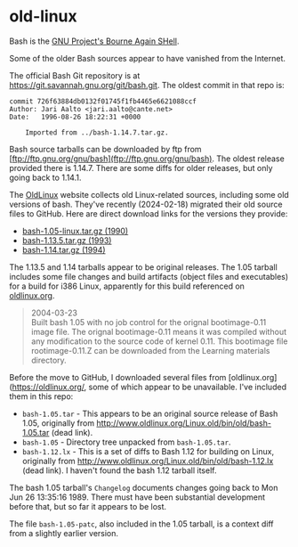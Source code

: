 # old-linux

Bash is the [GNU Project's Bourne Again SHell](https://www.gnu.org/software/bash/).

Some of the older Bash sources appear to have vanished from the Internet.

The official Bash Git repository is at <https://git.savannah.gnu.org/git/bash.git>.
The oldest commit in that repo is:

```
commit 726f63884db0132f01745f1fb4465e6621088ccf
Author: Jari Aalto <jari.aalto@cante.net>
Date:   1996-08-26 18:22:31 +0000

    Imported from ../bash-1.14.7.tar.gz.
```

Bash source tarballs can be downloaded by ftp from [ftp://ftp.gnu.org/gnu/bash](ftp://ftp.gnu.org/gnu/bash).
The oldest release provided there is 1.14.7.
There are some diffs for older releases, but only going back to 1.14.1.

The [OldLinux](https://oldlinux.org/) website collects old Linux-related sources, including some old versions of bash.
They've recently (2024-02-18) migrated their old source files to GitHub.
Here are direct download links for the versions they provide:

- [bash-1.05-linux.tar.gz (1990)](https://github.com/oldlinux-web/oldlinux-files/raw/refs/heads/master/gnu/bash/bash-1.05-linux.tar.gz)
- [bash-1.13.5.tar.gz (1993)](https://github.com/oldlinux-web/oldlinux-files/raw/refs/heads/master/gnu/bash/bash-1.13.5.tar.gz)
- [bash-1.14.tar.gz (1994)](https://github.com/oldlinux-web/oldlinux-files/raw/refs/heads/master/gnu/bash/bash-1.14.tar.gz)

The 1.13.5 and 1.14 tarballs appear to be original releases.
The 1.05 tarball includes some file changes and build artifacts (object files and executables) for a build for i386 Linux,
apparently for this build referenced on [oldlinux.org](https://oldlinux.org/).

> 2004-03-23  
> Built bash 1.05 with no job control for the orignal bootimage-0.11 image file.
> The orignal bootimage-0.11 means it was compiled without any modification to the source code of kernel 0.11.
> This bootimage file rootimage-0.11.Z can be downloaded from the Learning materials directory.

Before the move to GitHub, I downloaded several files from [oldlinux.org](https://oldlinux.org/, some of which appear to be unavailable.
I've included them in this repo:

- `bash-1.05.tar` - This appears to be an original source release of Bash 1.05,
   originally from <http://www.oldlinux.org/Linux.old/bin/old/bash-1.05.tar> (dead link).
- `bash-1.05` - Directory tree unpacked from `bash-1.05.tar`.
- `bash-1.12.lx` - This is a set of diffs to Bash 1.12 for building on Linux,
  originally from <http://www.oldlinux.org/Linux.old/bin/old/bash-1.12.lx> (dead link).
  I haven't found the bash 1.12 tarball itself.

The bash 1.05 tarball's `Changelog` documents changes going back to Mon Jun 26 13:35:16 1989.
There must have been substantial development before that, but so far it appears to be lost.

The file `bash-1.05-patc`, also included in the 1.05 tarball, is a context diff from a slightly earlier version.
